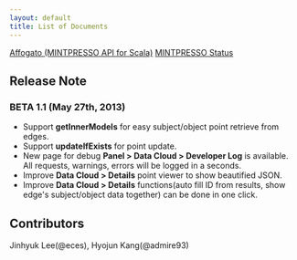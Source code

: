 ```yaml
---
layout: default
title: List of Documents
---
```


[Affogato (MINTPRESSO API for Scala)](/affogato.html)
[MINTPRESSO Status](http://mintpresso.statuspage.io)

## Release Note
### BETA 1.1 (May 27th, 2013)

* Support **getInnerModels** for easy subject/object point retrieve from edges.
* Support **updateIfExists** for point update.
* New page for debug **Panel > Data Cloud > Developer Log** is available. All requests, warnings, errors will be logged in a seconds.
* Improve **Data Cloud > Details** point viewer to show beautified JSON.
* Improve **Data Cloud > Details** functions(auto fill ID from results, show edge's subject/object data together) can be done in one click.

## Contributors
Jinhyuk Lee(@eces), Hyojun Kang(@admire93)